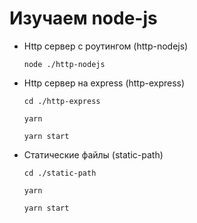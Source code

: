 # Изучаем node-js

- Http сервер с роутингом (http-nodejs)
  
    `node ./http-nodejs`

- Http сервер на express (http-express)

    `cd ./http-express`

    `yarn`

    `yarn start`

- Статические файлы (static-path)

    `cd ./static-path`

    `yarn`

    `yarn start`